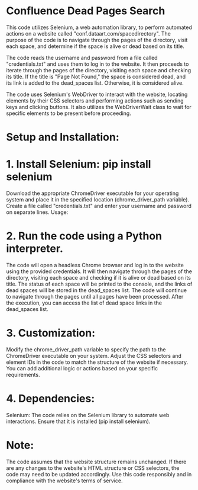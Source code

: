 # Confluence Dead Pages Search

This code utilizes Selenium, a web automation library, to perform automated actions on a website called "conf.dataart.com/spacedirectory". The purpose of the code is to navigate through the pages of the directory, visit each space, and determine if the space is alive or dead based on its title.

The code reads the username and password from a file called "credentials.txt" and uses them to log in to the website. It then proceeds to iterate through the pages of the directory, visiting each space and checking its title. If the title is "Page Not Found," the space is considered dead, and its link is added to the dead_spaces list. Otherwise, it is considered alive.

The code uses Selenium's WebDriver to interact with the website, locating elements by their CSS selectors and performing actions such as sending keys and clicking buttons. It also utilizes the WebDriverWait class to wait for specific elements to be present before proceeding.

# Setup and Installation:
 
# 1. Install Selenium: pip install selenium
Download the appropriate ChromeDriver executable for your operating system and place it in the specified location (chrome_driver_path variable).
Create a file called "credentials.txt" and enter your username and password on separate lines.
Usage:

# 2. Run the code using a Python interpreter.

The code will open a headless Chrome browser and log in to the website using the provided credentials.
It will then navigate through the pages of the directory, visiting each space and checking if it is alive or dead based on its title.
The status of each space will be printed to the console, and the links of dead spaces will be stored in the dead_spaces list.
The code will continue to navigate through the pages until all pages have been processed.
After the execution, you can access the list of dead space links in the dead_spaces list.

# 3. Customization:

Modify the chrome_driver_path variable to specify the path to the ChromeDriver executable on your system.
Adjust the CSS selectors and element IDs in the code to match the structure of the website if necessary.
You can add additional logic or actions based on your specific requirements.

# 4. Dependencies:

Selenium: The code relies on the Selenium library to automate web interactions. Ensure that it is installed (pip install selenium).

# Note:

The code assumes that the website structure remains unchanged. If there are any changes to the website's HTML structure or CSS selectors, the code may need to be updated accordingly.
Use this code responsibly and in compliance with the website's terms of service.
